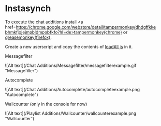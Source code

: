 Instasynch
==========

To execute the chat additions install <a href=https://chrome.google.com/webstore/detail/tampermonkey/dhdgffkkebhmkfjojejmpbldmpobfkfo?hl=de>tampermonkey(chrome)</a> or <a href="https://addons.mozilla.org/de/firefox/addon/greasemonkey/">greasemonkey(firefox)</a>.

Create a new userscript and copy the contents of <a href="https://github.com/Bibbytube/Instasynch/blob/master/Chat%20Additions/loadAll.js">loadAll.js</a> in it.



Messagefilter

![Alt text](/Chat Additions/Messagefilter/messagefilterexample.gif "Messagefilter")


Autocomplete

![Alt text](/Chat Additions/Autocomplete/autocompleteexample.png "Autocomplete")


Wallcounter (only in the console for now)

![Alt text](/Playlist Additions/Wallcounter/wallcounterexample.png "Wallcounter")
